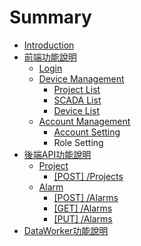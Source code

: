 # Summary

* [Introduction](README.md)
* [前端功能說明](frontend.md)
  * [Login](frontend/login.md)
  * [Device Management](frontend/device-management.md)
    * [Project List](frontend/device-management/project-list.md)
    * [SCADA List](frontend/device-management/scada-list.md)
    * [Device List](frontend/device-management/device-list.md)
  * [Account Management](frontend/account-management.md)
    * [Account Setting](frontend/account-management/account-setting.md)
    * Role Setting
* [後端API功能說明](backend.md)
  * [Project](backend/project.md)
    * [\[POST\] /Projects](backend/project/post-projects.md)
  * [Alarm](backend/alarm.md)
    * [\[POST\] /Alarms](backend/alarm/post-alarm.md)
    * [\[GET\] /Alarms](backend/alarm/get-alarm.md)
    * [\[PUT\] /Alarms](backend/alarm/put-alarm.md)
* [DataWorker功能說明](dataworker.md)

